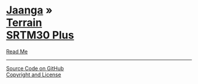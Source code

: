 [Jaanga](../index.html ) &raquo;<br>[Terrain<br>SRTM30 Plus]( ./index.html )
=========================================================================================

<p id=rm >
	<a href=JavaScript:displayPage("#readme.md#rm"); >Read Me</a>

</p>


****

[Source Code on GitHub]( https://github.com/jaanga/ )  
[Copyright and License]( https://github.com/jaanga/jaanga.github.io/blob/master/jaanga-copyright-and-mit-license.md )